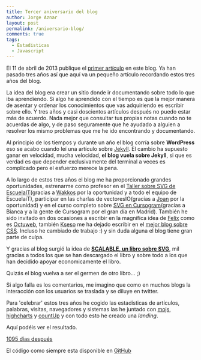 ```yaml
---
title: Tercer aniversario del blog
author: Jorge Aznar
layout: post
permalink: /aniversario-blog/
comments: true
tags:
  - Estadisticas
  - Javascript
---
```


El 11 de abril de 2013 publique el [primer artículo](http://jorgeatgu.com/blog/mi-experiencia-con-svg/) en este blog. Ya han pasado tres años así que aquí va un pequeño artículo recordando estos tres años del blog.

<!--more-->

La idea del blog era crear un sitio donde ir documentando sobre todo lo que iba aprendiendo. Si algo he aprendido con el tiempo es que la mejor manera de asentar y ordenar los conocimientos que vas adquiriendo es escribir sobre ello. Y tres años y casi doscientos artículos después no puedo estar más de acuerdo. Nada mejor que consultar tus propias notas cuando no te acuerdas de algo, y de paso seguramente que he ayudado a alguien a resolver los mismo problemas que me he ido encontrando y documentando.

Al principio de los tiempos y durante un año el blog corría sobre **WordPress** eso se acabo cuando leí una artículo sobre [Jekyll](https://jekyllrb.com/). El cambio ha supuesto ganar en velocidad, mucha velocidad, **el blog vuela sobre Jekyll**, si que es verdad es que depender exclusivamente del terminal a veces es complicado pero el esfuerzo merece la pena.

A lo largo de estos tres años el blog me ha proporcionado grandes oportunidades, estrenarme como profesor en el [Taller sobre SVG de EscuelaIT](http://escuela.it/cursos/taller-svg-en-el-diseno-web/)(gracias a [Wakkos](http://twitter.com/wakkos) por la oportunidad y a todo el equipo de EscuelaiT), participar en las charlas de vectoresIO(gracias a [Joan](http://twitter.com/nucliweb) por la oportunidad) y en el curso completo sobre [SVG en Cursogram](https://www.cursogram.com/curso/descubre-y-domina-svg)(gracias a Bianca y a la gente de Cursogram por el gran día en Madrid). También he sido invitado en dos ocasiones a escribir en la magnífica idea de [Felix](http://twitter.com/flodar) como es [Octuweb](http://octuweb.com), también [Kseso](http://twitter.com/kseso) me ha dejado escribir en el [mejor blog sobre CSS](https://escss.blogspot.com/). Incluso he cambiado de trabajo :) y sin duda alguna el blog tiene gran parte de culpa.

Y gracias al blog surgió la idea de [**SCALABLE, un libro sobre SVG**](https://leanpub.com/scalable/), mil gracias a todos los que se han descargado el libro y sobre todo a los que han decidido apoyar economicamente el libro.

Quizás el blog vuelva a ser el germen de otro libro... ;)

Si algo falla es los comentarios, me imagino que como en muchos blogs la interacción con los usuarios se traslada y se diluye en twitter.

Para 'celebrar' estos tres años he cogido las estadísticas de artículos, palabras, visitas, navegadores y sistemas las he juntado con [mojs](https://github.com/legomushroom/mojs), [highcharts](http://www.highcharts.com/) y [countUp](https://inorganik.github.io/countUp.js/) y con todo esto he creado una *landing*.

Aquí podéis ver el resultado.

<div class="boton-centrar">
  <a class="btn" href="http://jorgeatgu.com/ejemplos/tercer-aniversario/">1095 días después</a>
</div>

El código como siempre esta disponible en [GitHub](https://github.com/jorgeatgu/tercer-aniversario)